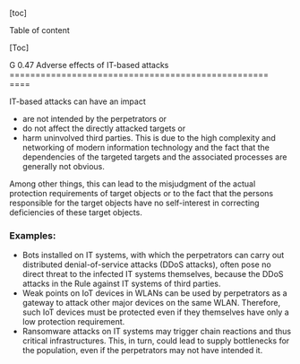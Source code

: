 [toc]
 
Table of content

[Toc]

G 0.47 Adverse effects of IT-based attacks
================================================== ====

IT-based attacks can have an impact

* are not intended by the perpetrators or
* do not affect the directly attacked targets or
* harm uninvolved third parties.
This is due to the high complexity and networking of modern information technology and the fact that the dependencies of the targeted targets and the associated processes are generally not obvious.

Among other things, this can lead to the misjudgment of the actual protection requirements of target objects or to the fact that the persons responsible for the target objects have no self-interest in correcting deficiencies of these target objects.

### Examples:

* Bots installed on IT systems, with which the perpetrators can carry out distributed denial-of-service attacks (DDoS attacks), often pose no direct threat to the infected IT systems themselves, because the DDoS attacks in the Rule against IT systems of third parties.
* Weak points on IoT devices in WLANs can be used by perpetrators as a gateway to attack other major devices on the same WLAN. Therefore, such IoT devices must be protected even if they themselves have only a low protection requirement.
* Ransomware attacks on IT systems may trigger chain reactions and thus critical infrastructures. This, in turn, could lead to supply bottlenecks for the population, even if the perpetrators may not have intended it.
